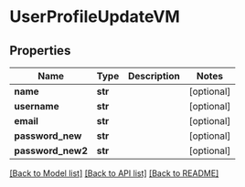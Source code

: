 # UserProfileUpdateVM


## Properties
Name | Type | Description | Notes
------------ | ------------- | ------------- | -------------
**name** | **str** |  | [optional] 
**username** | **str** |  | [optional] 
**email** | **str** |  | [optional] 
**password_new** | **str** |  | [optional] 
**password_new2** | **str** |  | [optional] 

[[Back to Model list]](../README.md#documentation-for-models) [[Back to API list]](../README.md#documentation-for-api-endpoints) [[Back to README]](../README.md)


